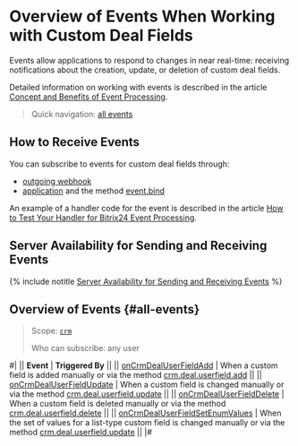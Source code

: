 # Overview of Events When Working with Custom Deal Fields

Events allow applications to respond to changes in near real-time: receiving notifications about the creation, update, or deletion of custom deal fields.

Detailed information on working with events is described in the article [Concept and Benefits of Event Processing](../../../../events/index.md).

> Quick navigation: [all events](#all-events)

## How to Receive Events

You can subscribe to events for custom deal fields through:

- [outgoing webhook](../../../../../local-integrations/local-webhooks.md)
- [application](../../../../app-installation/index.md) and the method [event.bind](../../../../events/event-bind.md)

An example of a handler code for the event is described in the article [How to Test Your Handler for Bitrix24 Event Processing](../../../../events/test-handler.md).

## Server Availability for Sending and Receiving Events

{% include notitle [Server Availability for Sending and Receiving Events](../../../../../_includes/events-index.md) %}

## Overview of Events {#all-events}

> Scope: [`crm`](../../../../scopes/permissions.md)
>
> Who can subscribe: any user

#|
|| **Event** | **Triggered By** ||
|| [onCrmDealUserFieldAdd](./on-crm-deal-user-field-add.md) | When a custom field is added manually or via the method [crm.deal.userfield.add](../crm-deal-userfield-add.md) ||
|| [onCrmDealUserFieldUpdate](./on-crm-deal-user-field-update.md) | When a custom field is changed manually or via the method [crm.deal.userfield.update](../crm-deal-userfield-update.md) ||
|| [onCrmDealUserFieldDelete](./on-crm-deal-user-field-delete.md) | When a custom field is deleted manually or via the method [crm.deal.userfield.delete](../crm-deal-userfield-delete.md) ||
|| [onCrmDealUserFieldSetEnumValues](./on-crm-deal-user-field-set-enum-values.md) | When the set of values for a list-type custom field is changed manually or via the method [crm.deal.userfield.update](../crm-deal-userfield-update.md) ||
|#